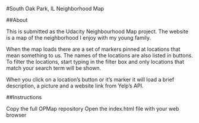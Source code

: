 #South Oak Park, IL Neighborhood Map
 
##About
 
This is submitted as the Udacity Neighbourhood Map project.  The website is a map of the neighborhood I enjoy with my young family. 
 
When the map loads there are a set of markers pinned at locations that mean something to us.   The names of the locations are also listed in buttons.  To filter the locations, start typing in the filter box and only locations that match your search term will be shown.
 
When you click on a location’s button or it’s marker it will load a brief description, a picture and a website link from Yelp’s API.
 
##Instructions
 
Copy the full OPMap repository
Open the index.html file with your web browser